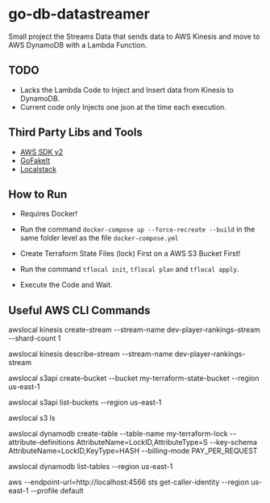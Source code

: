 # go-db-datastreamer

Small project the Streams Data that sends data to AWS Kinesis and move to AWS DynamoDB with a Lambda Function.

## TODO

- Lacks the Lambda Code to Inject and Insert data from Kinesis to DynamoDB.
- Current code only Injects one json at the time each execution.

## Third Party Libs and Tools

- [AWS SDK v2](https://aws.github.io/aws-sdk-go-v2/docs/)
- [GoFakeIt](https://github.com/brianvoe/gofakeit)
- [Localstack](https://docs.localstack.cloud)

## How to Run

- Requires Docker!

- Run the command ```docker-compose up --force-recreate --build``` in the same folder level as the file ```docker-compose.yml```

- Create Terraform State Files (lock) First on a AWS S3 Bucket First!

- Run the command ```tflocal init```, ```tflocal plan``` and ```tflocal apply```.

- Execute the Code and Wait.

## Useful AWS CLI Commands

awslocal kinesis create-stream --stream-name dev-player-rankings-stream --shard-count 1

awslocal kinesis describe-stream --stream-name dev-player-rankings-stream

awslocal s3api create-bucket --bucket my-terraform-state-bucket --region us-east-1

awslocal s3api list-buckets --region us-east-1

awslocal s3 ls

awslocal dynamodb create-table --table-name my-terraform-lock --attribute-definitions AttributeName=LockID,AttributeType=S --key-schema AttributeName=LockID,KeyType=HASH --billing-mode PAY_PER_REQUEST

awslocal dynamodb list-tables --region us-east-1

aws --endpoint-url=http://localhost:4566 sts get-caller-identity --region us-east-1 --profile default



